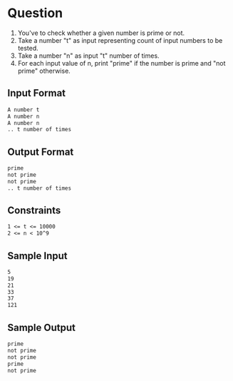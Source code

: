 # Question

1. You've to check whether a given number is prime or not.
2. Take a number "t" as input representing count of input numbers to be tested.
3. Take a number "n" as input "t" number of times.
4. For each input value of n, print "prime" if the number is prime and "not prime" otherwise.

## Input Format

```markdown
A number t
A number n
A number n
.. t number of times
```

## Output Format

```markdown
prime
not prime
not prime
.. t number of times
```

## Constraints

```markdown
1 <= t <= 10000
2 <= n < 10^9
```

## Sample Input

```markdown
5
19
21
33
37
121
```

## Sample Output

```markdown
prime
not prime
not prime
prime
not prime
```
